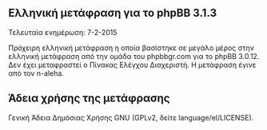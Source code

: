 Ελληνική μετάφραση για το phpBB 3.1.3
-------------------------------------
Τελευταία ενημέρωση: 7-2-2015

Πρόχειρη ελληνική μετάφραση η οποία βασίστηκε σε μεγάλο μέρος
στην ελληνική μετάφραση από την ομάδα του phpbbgr.com για το
phpBB 3.0.12. Δεν έχει μεταφραστεί ο Πίνακας Ελέγχου Διαχεριστή.
Η μετάφραση έγινε από τον n-aleha.


Άδεια χρήσης της μετάφρασης
---------------------------
Γενική Άδεια Δημόσιας Χρήσης GNU (GPLv2, δείτε language/el/LICENSE).
